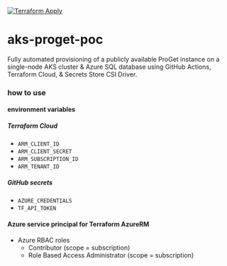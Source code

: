 [![Terraform Apply](https://github.com/emerconnelly/aks-proget-poc/actions/workflows/terraform-apply.yml/badge.svg?branch=main)](https://github.com/emerconnelly/aks-proget-poc/actions/workflows/terraform-apply.yml)

# aks-proget-poc
Fully automated provisioning of a publicly available ProGet instance on a single-node AKS cluster & Azure SQL database using GitHub Actions, Terraform Cloud, & Secrets Store CSI Driver.

### how to use

#### environment variables

##### Terraform Cloud
- `ARM_CLIENT_ID`
- `ARM_CLIENT_SECRET`
- `ARM_SUBSCRIPTION_ID`
- `ARM_TENANT_ID`

##### GitHub secrets
- `AZURE_CREDENTIALS`
- `TF_API_TOKEN`

#### Azure service principal for Terraform AzureRM
- Azure RBAC roles
  - Contributor (scope = subscription)
  - Role Based Access Administrator (scope = subscription)
